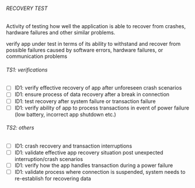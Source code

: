 ###### RECOVERY TEST
Activity of testing how well the application is able to recover from crashes, hardware failures and other similar problems.

verify app under test in terms of its ability to withstand and recover from possible failures caused by software errors, hardware failures, or communication problems

###### TS1: verifications
- [ ] ID1: verify effective recovery of app after unforeseen crash scenarios
- [ ] ID1: ensure process of data recovery after a break in connection
- [ ] ID1: test recovery after system failure or transaction failure
- [ ] ID1: verify ability of app to process transactions in event of power failure (low battery, incorrect app shutdown etc.)

###### TS2: others
- [ ] ID1: crash recovery and transaction interruptions
- [ ] ID1: validate effective app recovery situation post unexpected interruption/crash scenarios
- [ ] ID1: verify how the app handles transaction during a power failure
- [ ] ID1: validate process where connection is suspended, system needs to re-establish for recovering data
